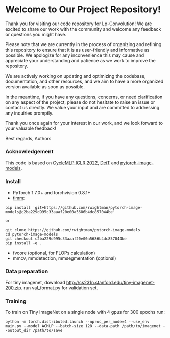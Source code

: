 # Welcome to Our Project Repository!

Thank you for visiting our code repository for Lp-Convolution! We are excited to share our work with the community and welcome any feedback or questions you might have.

Please note that we are currently in the process of organizing and refining this repository to ensure that it is as user-friendly and informative as possible. We apologize for any inconvenience this may cause and appreciate your understanding and patience as we work to improve the repository.

We are actively working on updating and optimizing the codebase, documentation, and other resources, and we aim to have a more organized version available as soon as possible.

In the meantime, if you have any questions, concerns, or need clarification on any aspect of the project, please do not hesitate to raise an issue or contact us directly. We value your input and are committed to addressing any inquiries promptly.

Thank you once again for your interest in our work, and we look forward to your valuable feedback!

Best regards, 
Authors


### Acknowledgement
This code is based on [CycleMLP ICLR 2022](https://github.com/ShoufaChen/CycleMLP), [DeiT](https://github.com/facebookresearch/deit) and [pytorch-image-models](https://github.com/rwightman/pytorch-image-models).

### Install
- PyTorch 1.7.0+ and torchvision 0.8.1+
- [timm](https://github.com/rwightman/pytorch-image-models/tree/c2ba229d995c33aaaf20e00a5686b4dc857044be):
```
pip install 'git+https://github.com/rwightman/pytorch-image-models@c2ba229d995c33aaaf20e00a5686b4dc857044be'

or

git clone https://github.com/rwightman/pytorch-image-models
cd pytorch-image-models
git checkout c2ba229d995c33aaaf20e00a5686b4dc857044be
pip install -e .
```
- fvcore (optional, for FLOPs calculation)
- mmcv, mmdetection, mmsegmentation (optional)

### Data preparation

For tiny imagenet, download http://cs231n.stanford.edu/tiny-imagenet-200.zip. run val_format.py for validation set.


### Training
To train on Tiny ImageNet on a single node with 4 gpus for 300 epochs run:
```
python -m torch.distributed.launch --nproc_per_node=4 --use_env main.py --model ACMLP --batch-size 128 --data-path /path/to/imagenet --output_dir /path/to/save
```
